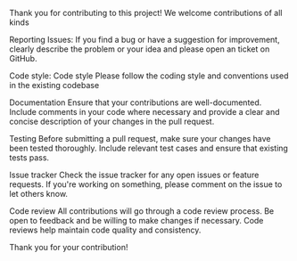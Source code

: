 Thank you for contributing to this project! We welcome contributions of all kinds

Reporting Issues: If you find a bug or have a suggestion for improvement, clearly describe the problem or your idea and please open an ticket on GitHub.

Code style: Code style Please follow the coding style and conventions used in the existing codebase

Documentation Ensure that your contributions are well-documented. Include comments in your code where necessary and provide a clear and concise description of your changes in the pull request.

Testing Before submitting a pull request, make sure your changes have been tested thoroughly. Include relevant test cases and ensure that existing tests pass.

Issue tracker Check the issue tracker for any open issues or feature requests. If you're working on something, please comment on the issue to let others know.

Code review All contributions will go through a code review process. Be open to feedback and be willing to make changes if necessary. Code reviews help maintain code quality and consistency.

Thank you for your contribution!
